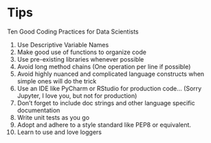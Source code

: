 # Tips

Ten Good Coding Practices for Data Scientists

1. Use Descriptive Variable Names
2. Make good use of functions to organize code
3. Use pre-existing libraries whenever possible
4. Avoid long method chains (One operation per line if possible)
5. Avoid highly nuanced and complicated language constructs when simple ones will do the trick
6. Use an IDE like PyCharm or RStudio for production code… (Sorry Jupyter, I love you, but not for production)
7. Don’t forget to include doc strings and other language specific documentation
8. Write unit tests as you go
9. Adopt and adhere to a style standard like PEP8 or equivalent.
10. Learn to use and love loggers
